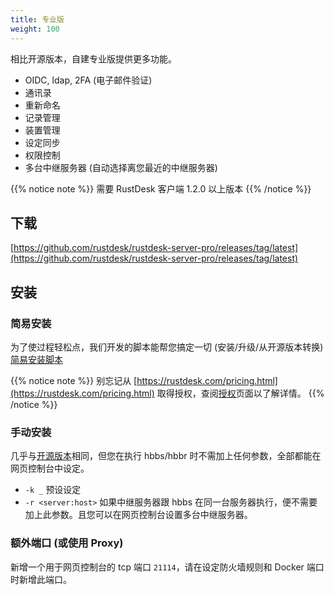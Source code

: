 ```yaml
---
title: 专业版
weight: 100
---
```


相比开源版本，自建专业版提供更多功能。

- OIDC, ldap, 2FA (电子邮件验证)
- 通讯录
- 重新命名
- 记录管理
- 装置管理
- 设定同步
- 权限控制
- 多台中继服务器 (自动选择离您最近的中继服务器)

{{% notice note %}}
需要 RustDesk 客户端 1.2.0 以上版本
{{% /notice %}}

## 下载

[https://github.com/rustdesk/rustdesk-server-pro/releases/tag/latest](https://github.com/rustdesk/rustdesk-server-pro/releases/tag/latest)

## 安装

### 简易安装

为了使过程轻松点，我们开发的脚本能帮您搞定一切 (安装/升级/从开源版本转换) [简易安装脚本](https://rustdesk.com/docs/zh-cn/self-host/rustdesk-server-pro/installscript/)

{{% notice note %}}
别忘记从 [https://rustdesk.com/pricing.html](https://rustdesk.com/pricing.html) 取得授权，查阅[授权](/docs/zh-cn/self-host/rustdesk-server-pro/license)页面以了解详情。
{{% /notice %}}

### 手动安装

几乎与[开源版本](/docs/zh-cn/self-host/install/)相同，但您在执行 hbbs/hbbr 时不需加上任何参数，全部都能在网页控制台中设定。

- `-k _` 预设设定
- `-r <server:host>` 如果中继服务器跟 hbbs 在同一台服务器执行，便不需要加上此参数。且您可以在网页控制台设置多台中继服务器。

### 额外端口 (或使用 Proxy)

新增一个用于网页控制台的 tcp 端口 `21114`，请在设定防火墙规则和 Docker 端口时新增此端口。
